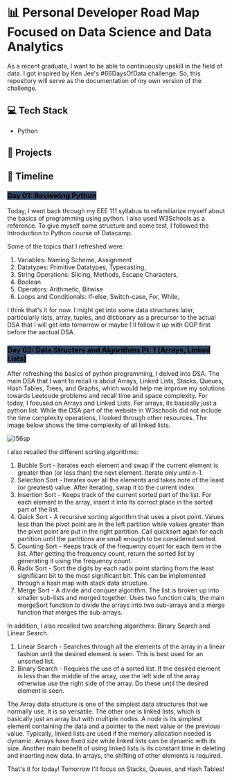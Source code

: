 # 📊 Personal Developer Road Map Focused on Data Science and Data Analytics

As a recent graduate, I want to be able to continuously upskill in the field of data. I got inspired by Ken Jee's #66DaysOfData challenge. So, this repository will serve as the documentation of my own version of the challenge.

## 💻 Tech Stack

- Python

## 📁 Projects

## 📅 Timeline

### <mark style="background-color: #344966"> Day 01: Reviewing Python </mark>

Today, I went back through my EEE 111 syllabus to refamiliarize myself about the basics of programming using python. I also used W3Schools as a reference. To give myself some structure and some test, I followed the Introduction to Python course of Datacamp.

Some of the topics that I refreshed were:
1. Variables: Naming Scheme, Assignment
2. Datatypes: Primitive Datatypes, Typecasting,
3. String Operations: Slicing, Methods, Escape Characters,
4. Boolean
5. Operators: Arithmetic, Bitwise
6. Loops and Conditionals: If-else, Switch-case, For, While, 

I think that's it for now. I might get into some data structures later, particularly lists, array, tuples, and dictionary as a precursor to the actual DSA that I will get into tomorrow or maybe I'll follow it up with OOP first before the aactual DSA.

### <mark style="background-color: #344966"> Day 02: Data Structers and Algorithms Pt. 1 (Arrays, Linked Lists) </mark>

After refreshing the basics of python programming, I delved into DSA. The main DSA that I want to recall is about Arrays, Linked Lists, Stacks, Queues, Hash Tables, Trees, and Graphs, which would help me improve my solutions towards Leetcode problems and recall time and space complexity. For today, I focused on Arrays and Linked Lists. For arrays, its basically just a python list. While the DSA part of the website in W3schools did not include the time complexity operations, I looked through other resources. The image below shows the time complexity of all linked lists.
<!-- Insert array operation complexity here -->
![l56sp](https://github.com/sssison/data-journey/assets/63900699/cc46e3e9-0abf-45f5-b6cd-ddbdb2e5e0a8)


I also recalled the different sorting algorithms:
1. Bubble Sort - Iterates each element and swap if the current element is greater than (or less than) the next element. Iterate only until n-1.
2. Selection Sort - Iterates over all the elements and takes note of the least (or greatest) value. After iterating, swap it to the current index.
3. Insertion Sort - Keeps track of the current sorted part of the list. For each element in the array, insert it into its correct place in the sorted part of the list.
4. Quick Sort - A recursive sorting algorithm that uses a pivot point. Values less than the pivot point are in the left partition while values greater than the pivot point are put in the right partition. Call quicksort again for each partition until the partitions are small enough to be considered sorted.
5. Counting Sort - Keeps track of the frequency count for each item in the list. After getting the frequency count, return the sorted list by generating it using the frequency count.
6. Radix Sort - Sort the digits by each radix point starting from the least significant bit to the most significant bit. This can be implemented through a hash map with stack data structure.
7. Merge Sort - A divide and conquer algorithm. The list is broken up into smaller sub-lists and merged together. Uses two function calls, the main mergeSort function to divide the arrays into two sub-arrays and a merge function that merges the sub-arrays.

In addition, I also recalled two searching algorithms: Binary Search and Linear Search.
1. Linear Search - Searches through all the elements of the array in a linear fashion until the desired element is seen. This is best used for an unsorted list.
2. Binary Search - Requires the use of a sorted list. If the desired element is less than the middle of the array, use the left side of the array otherwise use the right side of the array. Do these until the desired element is seen.

The Array data structure is one of the simplest data structures that we normally use. It is so versatile. The other one is linked lists, which is basically just an array but with multiple nodes. A node is its simplest element containing the data and a pointer to the next value or the previous value. Typically, linked lists are used if the memory allocation needed is dynamic. Arrays have fixed size while linked lists can be dynamic with its size. Another main benefit of using linked lists is its constant time in deleting and inserting new data. In arrays, the shifting of other elements is required.

That's it for today! Tomorrow I'll focus on Stacks, Queues, and Hash Tables!
